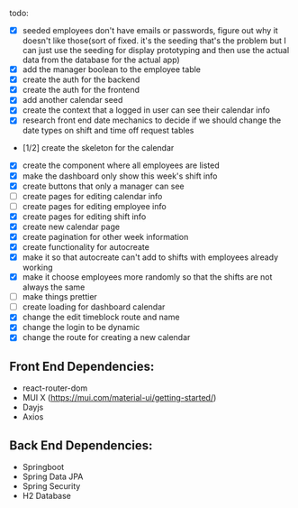 todo:
- [x] seeded employees don't have emails or passwords, figure out why it doesn't like those(sort of fixed. it's the seeding that's the problem but I can just use the seeding for display prototyping and then use the actual data from the database for the actual app)
- [x] add the manager boolean to the employee table
- [x] create the auth for the backend
- [x] create the auth for the frontend
- [x] add another calendar seed
- [x] create the context that a logged in user can see their calendar info
- [x] research front end date mechanics to decide if we should change the date types on shift and time off request tables
- [1/2] create the skeleton for the calendar
- [x] create the component where all employees are listed
- [x] make the dashboard only show this week's shift info
- [x] create buttons that only a manager can see
- [ ] create pages for editing calendar info
- [ ] create pages for editing employee info
- [x] create pages for editing shift info
- [x] create new calendar page
- [x] create pagination for other week information
- [x] create functionality for autocreate
- [x] make it so that autocreate can't add to shifts with employees already working
- [x] make it choose employees more randomly so that the shifts are not always the same
- [ ] make things prettier
- [ ] create loading for dashboard calendar
- [x] change the edit timeblock route and name
- [x] change the login to be dynamic
- [x] change the route for creating a new calendar

## Front End Dependencies:
- react-router-dom
- MUI X (https://mui.com/material-ui/getting-started/)
- Dayjs
- Axios

## Back End Dependencies:
- Springboot
- Spring Data JPA
- Spring Security
- H2 Database